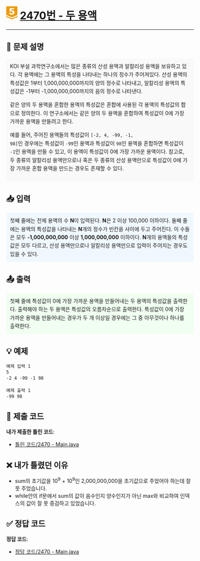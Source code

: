 <!-- ChatGPT를 사용하여 꾸몄습니다 -->
# <img src="https://github.com/GUBBIB/BaekJoonCode/blob/main/Tier_Img/Gold-5.svg" alt="2470 티어그림" width="30px" height="35px"> [2470번 - 두 용액](https://www.acmicpc.net/problem/2470)

---

<h2>📝 문제 설명</h2>
<div style="background-color: #f9f9f9; padding: 10px; border-radius: 5px; line-height: 1.6;">
KOI 부설 과학연구소에서는 많은 종류의 산성 용액과 알칼리성 용액을 보유하고 있다. 각 용액에는 그 용액의 특성을 나타내는 하나의 정수가 주어져있다. 산성 용액의 특성값은 1부터 1,000,000,000까지의 양의 정수로 나타내고, 알칼리성 용액의 특성값은 -1부터 -1,000,000,000까지의 음의 정수로 나타낸다.

같은 양의 두 용액을 혼합한 용액의 특성값은 혼합에 사용된 각 용액의 특성값의 합으로 정의한다. 이 연구소에서는 같은 양의 두 용액을 혼합하여 특성값이 0에 가장 가까운 용액을 만들려고 한다.

예를 들어, 주어진 용액들의 특성값이 <code>[-2, 4, -99, -1, 98]</code>인 경우에는 특성값이 <code>-99</code>인 용액과 특성값이 <code>98</code>인 용액을 혼합하면 특성값이 <code>-1</code>인 용액을 만들 수 있고, 이 용액이 특성값이 0에 가장 가까운 용액이다. 참고로, 두 종류의 알칼리성 용액만으로나 혹은 두 종류의 산성 용액만으로 특성값이 0에 가장 가까운 혼합 용액을 만드는 경우도 존재할 수 있다.
</div>

<h2>📥 입력</h2>
<div style="background-color: #f0f8ff; padding: 10px; border-radius: 5px; line-height: 1.6;">
첫째 줄에는 전체 용액의 수 <strong>N</strong>이 입력된다. <strong>N</strong>은 2 이상 100,000 이하이다. 둘째 줄에는 용액의 특성값을 나타내는 <strong>N</strong>개의 정수가 빈칸을 사이에 두고 주어진다. 이 수들은 모두 <strong>-1,000,000,000</strong> 이상 <strong>1,000,000,000</strong> 이하이다. <strong>N</strong>개의 용액들의 특성값은 모두 다르고, 산성 용액만으로나 알칼리성 용액만으로 입력이 주어지는 경우도 있을 수 있다.
</div>

<h2>📤 출력</h2>
<div style="background-color: #f0fff0; padding: 10px; border-radius: 5px; line-height: 1.6;">
첫째 줄에 특성값이 0에 가장 가까운 용액을 만들어내는 두 용액의 특성값을 출력한다. 출력해야 하는 두 용액은 특성값의 오름차순으로 출력한다. 특성값이 0에 가장 가까운 용액을 만들어내는 경우가 두 개 이상일 경우에는 그 중 아무것이나 하나를 출력한다.
</div>

<h2>💡 예제</h2>

```plaintext
예제 입력 1
5
-2 4 -99 -1 98

예제 출력 1
-99 98
```

## 📌 제출 코드
**내가 제출한 틀린 코드**:
- [틀린 코드/2470 - Main.java](https://github.com/GUBBIB/BaekJoonCode/tree/main/2470%EB%B2%88/%ED%8B%80%EB%A6%B0%20%EC%BD%94%EB%93%9C)

## ❌ 내가 틀렸던 이유
- sum의 초기값을 10<sup>9</sup> + 10<sup>9</sup>인 2,000,000,000을 초기값으로 주었어야 하는데 잘 못 주었습니다.
- while안의 if문에서 sum의 값이 음수인지 양수인지가 아닌 max와 비교하여 인덱스의 값이 잘 못 증감하고 있었습니다.

## ✅ 정답 코드
**정답 코드**:
- [정답 코드/2470 - Main.java](https://github.com/GUBBIB/BaekJoonCode/tree/main/2470%EB%B2%88/%EC%A0%95%EB%8B%B5%20%EC%BD%94%EB%93%9C)
